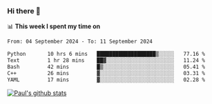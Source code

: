 ### Hi there 👋

📊 **This week I spent my time on**
<!--START_SECTION:waka-->

```txt
From: 04 September 2024 - To: 11 September 2024

Python       10 hrs 6 mins   ███████████████████▒░░░░░   77.16 %
Text         1 hr 28 mins    ██▓░░░░░░░░░░░░░░░░░░░░░░   11.24 %
Bash         42 mins         █▒░░░░░░░░░░░░░░░░░░░░░░░   05.41 %
C++          26 mins         ▓░░░░░░░░░░░░░░░░░░░░░░░░   03.31 %
YAML         17 mins         ▓░░░░░░░░░░░░░░░░░░░░░░░░   02.28 %
```

<!--END_SECTION:waka-->


[![Paul's github stats](https://github-readme-stats.vercel.app/api?username=mickeyouyou&theme=dracula&show_icons=true)](https://github.com/anuraghazra/github-readme-stats)
